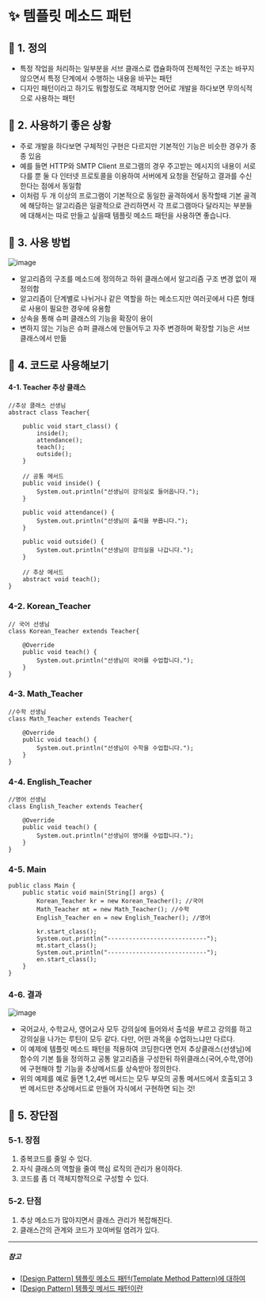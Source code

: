 # ✨ 템플릿 메소드 패턴

## 📌 1. 정의

- 특정 작업을 처리하는 일부분을 서브 클래스로 캡슐화하여 전체적인 구조는 바꾸지 않으면서 특정 단계에서 수행하는 내용을 바꾸는 패턴
- 디자인 패턴이라고 하기도 뭐할정도로 객체지향 언어로 개발을 하다보면 무의식적으로 사용하는 패턴

## 📌 2. 사용하기 좋은 상황

- 주로 개발을 하다보면 구체적인 구현은 다르지만 기본적인 기능은 비슷한 경우가 종종 있음
- 예를 들면 HTTP와 SMTP Client 프로그램의 경우 주고받는 메시지의 내용이 서로 다를 뿐 둘 다 인터넷 프로토콜을 이용하여 서버에게 요청을 전달하고 결과를 수신한다는 점에서 동일함
- 이처럼 두 개 이상의 프로그램이 기본적으로 동일한 골격하에서 동작할때 기본 골격에 해당하는 알고리즘은 일괄적으로 관리하면서 각 프로그램마다 달라지는 부분들에 대해서는 따로 만들고 싶을때 템플릿 메소드 패턴을 사용하면 좋습니다.

## 📌 3. 사용 방법

![image](https://github.com/SeoYeonBae/CS_study/assets/101535851/e976a25b-4544-4f8f-9bb3-f7c82b5bd296)

- 알고리즘의 구조를 메소드에 정의하고 하위 클래스에서 알고리즘 구조 변경 없이 재정의함
- 알고리즘이 단계별로 나뉘거나 같은 역할을 하는 메소드지만 여러곳에서 다른 형태로 사용이 필요한 경우에 유용함
- 상속을 통해 슈퍼 클래스의 기능을 확장이 용이
- 변하지 않는 기능은 슈퍼 클래스에 만들어두고 자주 변경하며 확장할 기능은 서브 클래스에서 만듦

## 📌 4. 코드로 사용해보기

#### 4-1. Teacher 추상 클래스

```
//추상 클래스 선생님
abstract class Teacher{
	
    public void start_class() {
        inside();
        attendance();
        teach();
        outside();
    }
	
    // 공통 메서드
    public void inside() {
        System.out.println("선생님이 강의실로 들어옵니다.");
    }
    
    public void attendance() {
        System.out.println("선생님이 출석을 부릅니다.");
    }
    
    public void outside() {
        System.out.println("선생님이 강의실을 나갑니다.");
    }
    
    // 추상 메서드
    abstract void teach();
}
```

### 4-2. Korean_Teacher

```
// 국어 선생님
class Korean_Teacher extends Teacher{
    
    @Override
    public void teach() {
        System.out.println("선생님이 국어를 수업합니다.");
    }
}
```

### 4-3. Math_Teacher

```
//수학 선생님
class Math_Teacher extends Teacher{

    @Override
    public void teach() {
        System.out.println("선생님이 수학을 수업합니다.");
    }
}
```

### 4-4. English_Teacher

```
//영어 선생님
class English_Teacher extends Teacher{

    @Override
    public void teach() {
        System.out.println("선생님이 영어를 수업합니다.");
    }
}
```

### 4-5. Main

```
public class Main {
    public static void main(String[] args) {
        Korean_Teacher kr = new Korean_Teacher(); //국어
        Math_Teacher mt = new Math_Teacher(); //수학
        English_Teacher en = new English_Teacher(); //영어
        
        kr.start_class();
        System.out.println("----------------------------");
        mt.start_class();
        System.out.println("----------------------------");
        en.start_class();
    }
}
```

### 4-6. 결과

![image](https://github.com/SeoYeonBae/CS_study/assets/101535851/7f31a6f3-9c85-44c3-93c4-e9d4178ab93c)

- 국어교사, 수학교사, 영어교사 모두 강의실에 들어와서 출석을 부르고 강의를 하고 강의실을 나가는 루틴이 모두 같다. 다만, 어떤 과목을 수업하느냐만 다르다.
- 이 예제에 템플릿 메소드 패턴을 적용하여 코딩한다면 먼저 추상클래스(선생님)에 함수의 기본 틀을 정의하고 공통 알고리즘을 구성한뒤 하위클래스(국어,수학,영어)에 구현해야 할 기능을 추상메서드를 상속받아 정의한다.
- 위의 예제를 예로 들면 1,2,4번 메서드는 모두 부모의 공통 메서드에서 호출되고 3번 메서드만 추상메서드로 만들어 자식에서 구현하면 되는 것!

## 📌 5. 장단점

### 5-1. 장점

1. 중복코드를 줄일 수 있다.
2. 자식 클래스의 역할을 줄여 핵심 로직의 관리가 용이하다.
3. 코드를 좀 더 객체지향적으로 구성할 수 있다.

### 5-2. 단점

1. 추상 메소드가 많아지면서 클래스 관리가 복잡해진다.
2. 클래스간의 관계와 코드가 꼬여버릴 염려가 있다.

---

##### 참고

- [[Design Pattern] 템플릿 메소드 패턴(Template Method Pattern)에 대하여](https://coding-factory.tistory.com/712)
- [[Design Pattern] 템플릿 메서드 패턴이란](https://gmlwjd9405.github.io/2018/07/13/template-method-pattern.html)
